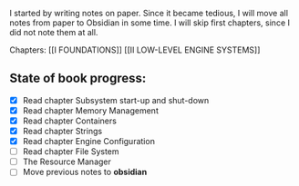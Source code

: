 I started by writing notes on paper. Since it became tedious, I will move all notes from paper to Obsidian in some time. I will skip first chapters, since I did not note them at all.

Chapters:
	[[I FOUNDATIONS]]
	[[II LOW-LEVEL ENGINE SYSTEMS]] 

## State of book progress:
- [x] Read chapter Subsystem start-up and shut-down
- [x] Read chapter Memory Management
- [x] Read chapter Containers
- [x] Read chapter Strings
- [x] Read chapter Engine Configuration
- [ ] Read chapter File System
- [ ] The Resource Manager
- [ ] Move previous notes to **obsidian**
